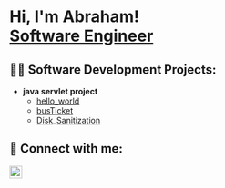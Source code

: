 <h1>Hi, I'm Abraham! <br/><a href="https://github.com/abre0101">Software Engineer</a>

<h2>👨‍💻 Software Development Projects:</h2>

- <b>java servlet project</b>
  - [hello_world](https://github.com/abre0101/hello)
  - [busTicket](https://github.com/abre0101/busTicket)
  - [Disk_Sanitization](https://github.com/abre0101/DiskSanitization)

<h2> 🤳 Connect with me:</h2>


[<img align="left" alt="abraham_.010 | Instagram" width="22px" src="https://cdn.jsdelivr.net/npm/simple-icons@v3/icons/instagram.svg" />][instagram]


[instagram]: https://www.instagram.com/abraham_.010/


<!--
**abre0101/abre0101** is a ✨ _special_ ✨ repository because its `README.md` (this file) appears on your GitHub profile.

Here are some ideas to get you started:

- 🔭 I’m currently working on ...
- 🌱 I’m currently learning ...
- 👯 I’m looking to collaborate on ...
- 🤔 I’m looking for help with ...
- 💬 Ask me about ...
- 📫 How to reach me: ...
- 😄 Pronouns: ...
- ⚡ Fun fact: ...
-->
